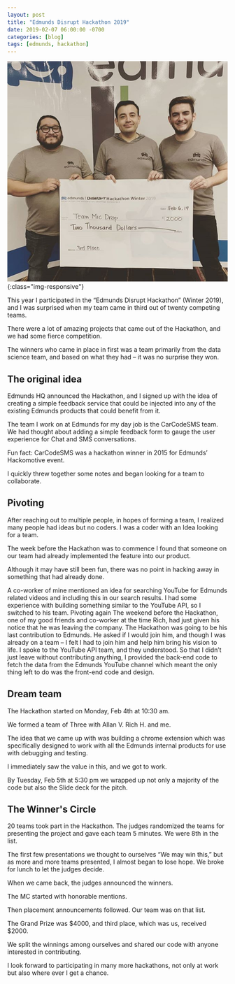 ```yaml
---
layout: post
title: "Edmunds Disrupt Hackathon 2019"
date: 2019-02-07 06:00:00 -0700
categories: [blog]
tags: [edmunds, hackathon]
---
```

![Hackathon winners](/assets/img/hackathon_winners.jpg){:class="img-responsive"}

This year I participated in the “Edmunds Disrupt Hackathon” (Winter 2019), and I was surprised when my team came in
third out of twenty competing teams.

There were a lot of amazing projects that came out of the Hackathon, and we had some fierce competition.

The winners who came in place in first was a team primarily from the data science team, and based on what they had – it
was no surprise they won.

## The original idea

Edmunds HQ announced the Hackathon, and I signed up with the idea of creating a simple feedback service that could be
injected into any of the existing Edmunds products that could benefit from it.

The team I work on at Edmunds for my day job is the CarCodeSMS team. We had thought about adding a simple feedback form
to gauge the user experience for Chat and SMS conversations.

Fun fact: CarCodeSMS was a hackathon winner in 2015 for Edmunds’ Hackomotive event.

I quickly threw together some notes and began looking for a team to collaborate.

## Pivoting

After reaching out to multiple people, in hopes of forming a team, I realized many people had ideas but no coders. I was
a coder with an Idea looking for a team.

The week before the Hackathon was to commence I found that someone on our team had already implemented the feature into
our product.

Although it may have still been fun, there was no point in hacking away in something that had already done.

A co-worker of mine mentioned an idea for searching YouTube for Edmunds related videos and including this in our search
results. I had some experience with building something similar to the YouTube API, so I switched to his team. Pivoting
again The weekend before the Hackathon, one of my good friends and co-worker at the time Rich, had just given his notice
that he was leaving the company. The Hackathon was going to be his last contribution to Edmunds. He asked if I would
join him, and though I was already on a team – I felt I had to join him and help him bring his vision to life. I spoke to the YouTube API team, and they understood. So that I didn’t just leave without contributing anything, I provided the back-end code to fetch the data from the Edmunds YouTube channel which meant the only thing left to do was the front-end code and design.

## Dream team

The Hackathon started on Monday, Feb 4th at 10:30 am.

We formed a team of Three with Allan V. Rich H. and me.

The idea that we came up with was building a chrome extension which was specifically designed to work with all the
Edmunds internal products for use with debugging and testing.

I immediately saw the value in this, and we got to work.

By Tuesday, Feb 5th at 5:30 pm we wrapped up not only a majority of the code but also the Slide deck for the pitch.

## The Winner's Circle

20 teams took part in the Hackathon. The judges randomized the teams for presenting the project and gave each team 5
minutes. We were 8th in the list.

The first few presentations we thought to ourselves “We may win this,” but as more and more teams presented, I almost
began to lose hope. We broke for lunch to let the judges decide.

When we came back, the judges announced the winners.

The MC started with honorable mentions.

Then placement announcements followed. Our team was on that list.

The Grand Prize was $4000, and third place, which was us, received $2000.

We split the winnings among ourselves and shared our code with anyone interested in contributing.

I look forward to participating in many more hackathons, not only at work but also where ever I get a chance.